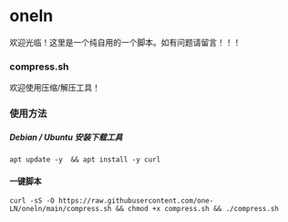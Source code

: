 # oneln
欢迎光临！这里是一个纯自用的一个脚本。如有问题请留言！！！
### compress.sh
欢迎使用压缩/解压工具！
### 使用方法
##### Debian / Ubuntu 安装下载工具
```
apt update -y  && apt install -y curl
```
#### 一键脚本
```
curl -sS -O https://raw.githubusercontent.com/one-LN/oneln/main/compress.sh && chmod +x compress.sh && ./compress.sh
```
